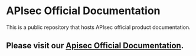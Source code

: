 # APIsec Official Documentation
This is a public repository that hosts APIsec official product documentation. 

## Please visit our [Apisec Official Documentation](https://apisec-inc.github.io/documentation).



